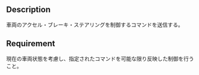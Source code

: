 ## Description

車両のアクセル・ブレーキ・ステアリングを制御するコマンドを送信する。

## Requirement

現在の車両状態を考慮し、指定されたコマンドを可能な限り反映した制御を行うこと。
